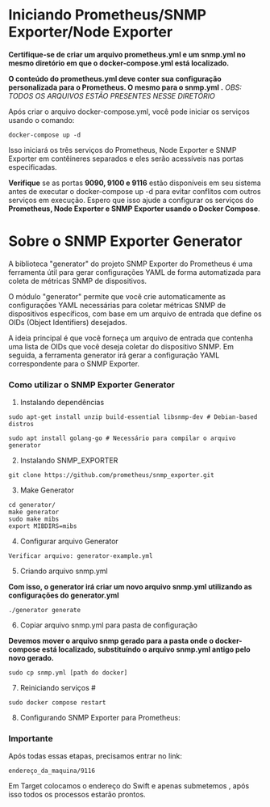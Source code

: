  
  

# Iniciando Prometheus/SNMP Exporter/Node Exporter 

**Certifique-se de criar um arquivo prometheus.yml e um snmp.yml no mesmo diretório em que o docker-compose.yml está localizado.**

**O conteúdo do prometheus.yml deve conter sua configuração personalizada para o Prometheus.
O mesmo para o snmp.yml .**
*OBS: TODOS OS ARQUIVOS ESTÃO PRESENTES NESSE DIRETÓRIO*
  

Após criar o arquivo docker-compose.yml, você pode iniciar os serviços usando o comando:
```
docker-compose up -d
```
  

Isso iniciará os três serviços do Prometheus, Node Exporter e SNMP Exporter em contêineres separados e eles serão acessíveis nas portas especificadas.

**Verifique** se as portas **9090, 9100 e 9116** estão disponíveis em seu sistema antes de executar o docker-compose up -d para evitar conflitos com outros serviços em execução.
Espero que isso ajude a configurar os serviços do **Prometheus, Node Exporter e SNMP Exporter usando o Docker Compose**.

  


  

# Sobre o SNMP Exporter Generator

A biblioteca "generator" do projeto SNMP Exporter do Prometheus é uma ferramenta útil para gerar configurações YAML de forma automatizada para coleta de métricas SNMP de dispositivos.

O módulo "generator" permite que você crie automaticamente as configurações YAML necessárias para coletar métricas SNMP de dispositivos específicos, com base em um arquivo de entrada que define os OIDs (Object Identifiers) desejados.

  

A ideia principal é que você forneça um arquivo de entrada que contenha uma lista de OIDs
que você deseja coletar do dispositivo SNMP. Em seguida, a ferramenta generator irá gerar a configuração YAML correspondente para o SNMP Exporter.

  
  

### Como utilizar o SNMP Exporter Generator
1. Instalando dependências 
```
sudo apt-get install unzip build-essential libsnmp-dev # Debian-based distros

sudo apt install golang-go # Necessário para compilar o arquivo generator
```
  

2. Instalando SNMP_EXPORTER
```
git clone https://github.com/prometheus/snmp_exporter.git
```
  
3. Make Generator
```
cd generator/
make generator
sudo make mibs
export MIBDIRS=mibs
```
  
 4. Configurar arquivo Generator
 ```
Verificar arquivo: generator-example.yml
```

5. Criando arquivo snmp.yml

**Com isso, o generator irá criar um novo arquivo snmp.yml utilizando as configurações do generator.yml**

```
./generator generate
```
  
6. Copiar arquivo snmp.yml para pasta de configuração

**Devemos mover o arquivo snmp gerado para a pasta onde o docker-compose está localizado, substituíndo o arquivo snmp.yml antigo pelo novo gerado.**

```
sudo cp snmp.yml [path do docker]

```

7. Reiniciando serviços #
```
sudo docker compose restart
```


8. Configurando SNMP Exporter para Prometheus:

### Importante

Após todas essas etapas, precisamos entrar no link:
```
endereço_da_maquina/9116
```
Em Target colocamos o endereço do Swift e apenas submetemos , após isso todos os processos estarão prontos.



